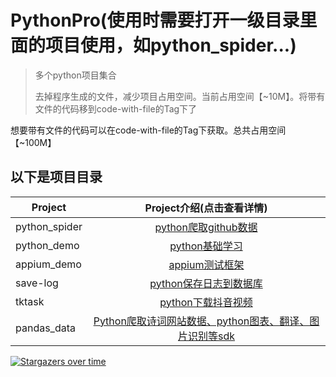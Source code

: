 # PythonPro(使用时需要打开一级目录里面的项目使用，如python_spider...)

> 多个python项目集合
> 
> 去掉程序生成的文件，减少项目占用空间。当前占用空间【~10M】。将带有文件的代码移到code-with-file的Tag下了

想要带有文件的代码可以在code-with-file的Tag下获取。总共占用空间【~100M】

## 以下是项目目录

| Project                    |       Project介绍(点击查看详情)    |
| --------                   |          :----:                      |
| python_spider              |          [python爬取github数据][1]                    |
| python_demo                |          [python基础学习][2]                    |
| appium_demo                |          [appium测试框架][3]                    |
| save-log                   |          [python保存日志到数据库][4]                    |
| tktask                     |          [python下载抖音视频][5]                    |
| pandas_data                |          [Python爬取诗词网站数据、python图表、翻译、图片识别等sdk][6]                    |

[1]:python_spider
[2]:python_demo
[3]:appium_demo
[4]:save-log
[5]:appium_demo/other/tktask
[6]:pandas_data

[![Stargazers over time](https://starchart.cc/yueyue10/PythonPro.svg)](https://starchart.cc/yueyue10/PythonPro)     
